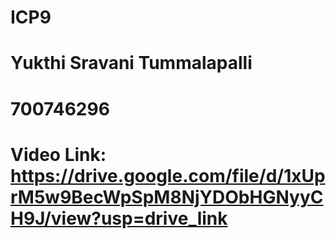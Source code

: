 # ICP9
# Yukthi Sravani Tummalapalli
# 700746296
# Video Link: https://drive.google.com/file/d/1xUprM5w9BecWpSpM8NjYDObHGNyyCH9J/view?usp=drive_link
